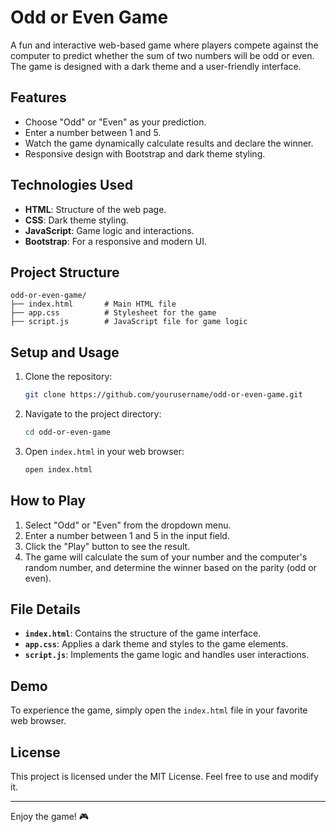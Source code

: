 # Odd or Even Game

A fun and interactive web-based game where players compete against the computer to predict whether the sum of two numbers will be odd or even. The game is designed with a dark theme and a user-friendly interface.

## Features

- Choose "Odd" or "Even" as your prediction.
- Enter a number between 1 and 5.
- Watch the game dynamically calculate results and declare the winner.
- Responsive design with Bootstrap and dark theme styling.

## Technologies Used

- **HTML**: Structure of the web page.
- **CSS**: Dark theme styling.
- **JavaScript**: Game logic and interactions.
- **Bootstrap**: For a responsive and modern UI.

## Project Structure

```
odd-or-even-game/
├── index.html       # Main HTML file
├── app.css          # Stylesheet for the game
├── script.js        # JavaScript file for game logic
```

## Setup and Usage

1. Clone the repository:

   ```bash
   git clone https://github.com/yourusername/odd-or-even-game.git
   ```

2. Navigate to the project directory:

   ```bash
   cd odd-or-even-game
   ```

3. Open `index.html` in your web browser:
   ```bash
   open index.html
   ```

## How to Play

1. Select "Odd" or "Even" from the dropdown menu.
2. Enter a number between 1 and 5 in the input field.
3. Click the "Play" button to see the result.
4. The game will calculate the sum of your number and the computer's random number, and determine the winner based on the parity (odd or even).

## File Details

- **`index.html`**: Contains the structure of the game interface.
- **`app.css`**: Applies a dark theme and styles to the game elements.
- **`script.js`**: Implements the game logic and handles user interactions.

## Demo

To experience the game, simply open the `index.html` file in your favorite web browser.

## License

This project is licensed under the MIT License. Feel free to use and modify it.

---

Enjoy the game! 🎮
